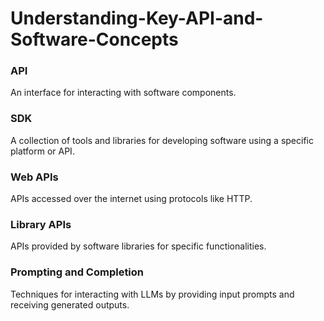 # Understanding-Key-API-and-Software-Concepts

### API
An interface for interacting with software components.
### SDK 
A collection of tools and libraries for developing software using a specific platform or API.
### Web APIs
APIs accessed over the internet using protocols like HTTP.
### Library APIs
APIs provided by software libraries for specific functionalities.
### Prompting and Completion 
Techniques for interacting with LLMs by providing input prompts and receiving generated outputs.
